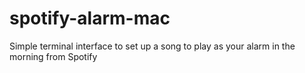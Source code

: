 # spotify-alarm-mac
Simple terminal interface to set up a song to play as your alarm in the morning from Spotify
